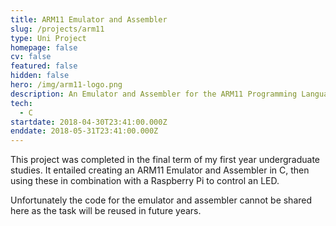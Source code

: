 ```yaml
---
title: ARM11 Emulator and Assembler
slug: /projects/arm11
type: Uni Project
homepage: false
cv: false
featured: false
hidden: false
hero: /img/arm11-logo.png
description: An Emulator and Assembler for the ARM11 Programming Language
tech:
  - C
startdate: 2018-04-30T23:41:00.000Z
enddate: 2018-05-31T23:41:00.000Z
---
```


This project was completed in the final term of my first year undergraduate studies. It entailed creating an ARM11 Emulator and Assembler in C, then using these in combination with a Raspberry Pi to control an LED.

Unfortunately the code for the emulator and assembler cannot be shared here as the task will be reused in future years.

